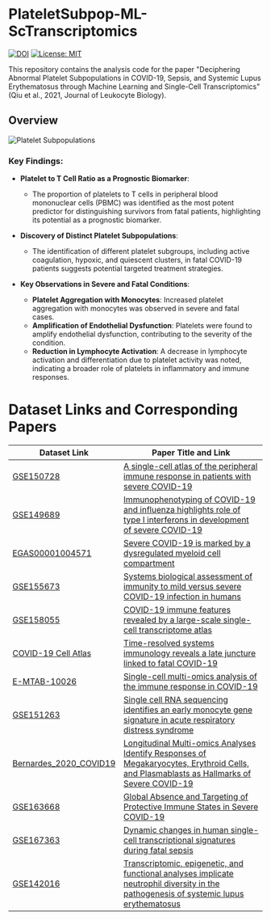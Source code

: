 # PlateletSubpop-ML-ScTranscriptomics
[![DOI](https://zenodo.org/badge/DOI/10.3390/ijms25115941.svg)](https://doi.org/10.3390/ijms25115941)
[![License: MIT](https://img.shields.io/badge/License-MIT-yellow.svg)](https://opensource.org/licenses/MIT)

This repository contains the analysis code for the paper "Deciphering Abnormal Platelet Subpopulations in COVID-19, Sepsis, and Systemic Lupus Erythematosus through Machine Learning and Single-Cell Transcriptomics" (Qiu et al., 2021, Journal of Leukocyte Biology).


## Overview

![Platelet Subpopulations](https://github.com/xqiu625/PlateletSubpop-ML-ScTranscriptomics/assets/26670165/14ac3d98-7811-4b37-a2a7-f0b1037697de)

### Key Findings:
- **Platelet to T Cell Ratio as a Prognostic Biomarker**:
  - The proportion of platelets to T cells in peripheral blood mononuclear cells (PBMC) was identified as the most potent predictor for distinguishing survivors from fatal patients, highlighting its potential as a prognostic biomarker.

- **Discovery of Distinct Platelet Subpopulations**:
  - The identification of different platelet subgroups, including active coagulation, hypoxic, and quiescent clusters, in fatal COVID-19 patients suggests potential targeted treatment strategies.

- **Key Observations in Severe and Fatal Conditions**:
  - **Platelet Aggregation with Monocytes**: Increased platelet aggregation with monocytes was observed in severe and fatal cases.
  - **Amplification of Endothelial Dysfunction**: Platelets were found to amplify endothelial dysfunction, contributing to the severity of the condition.
  - **Reduction in Lymphocyte Activation**: A decrease in lymphocyte activation and differentiation due to platelet activity was noted, indicating a broader role of platelets in inflammatory and immune responses.

# Dataset Links and Corresponding Papers

| Dataset Link                                                                                      | Paper Title and Link                                                                                                                                          |
|---------------------------------------------------------------------------------------------------|---------------------------------------------------------------------------------------------------------------------------------------------------------------|
| [GSE150728](https://www.ncbi.nlm.nih.gov/geo/query/acc.cgi?acc=GSE150728)                         | [A single-cell atlas of the peripheral immune response in patients with severe COVID-19](https://www.nature.com/articles/s41591-020-0944-y)                   |
| [GSE149689](https://www.ncbi.nlm.nih.gov/geo/query/acc.cgi?acc=GSE149689)                         | [Immunophenotyping of COVID-19 and influenza highlights role of type I interferons in development of severe COVID-19](https://www.science.org/doi/10.1126/sciimmunol.abd1554) |
| [EGAS00001004571](https://ega-archive.org/studies/EGAS00001004571) | [Severe COVID-19 is marked by a dysregulated myeloid cell compartment](https://www.ncbi.nlm.nih.gov/pmc/articles/PMC7405822/)                                    |
| [GSE155673](https://www.ncbi.nlm.nih.gov/geo/query/acc.cgi?acc=GSE155673)                         | [Systems biological assessment of immunity to mild versus severe COVID-19 infection in humans](https://www.science.org/doi/full/10.1126/science.abc6261)       |
| [GSE158055](https://www.ncbi.nlm.nih.gov/geo/query/acc.cgi?acc=GSE158055)                         | [COVID-19 immune features revealed by a large-scale single-cell transcriptome atlas](https://www.cell.com/cell/fulltext/S0092-8674(21)00148-3?_returnURL=https%3A%2F%2Flinkinghub.elsevier.com%2Fretrieve%2Fpii%2FS0092867421001483%3Fshowall%3Dtrue) |
| [COVID-19 Cell Atlas](https://www.covid19cellatlas.org/index.patient.html)                        | [Time-resolved systems immunology reveals a late juncture linked to fatal COVID-19](https://www.ncbi.nlm.nih.gov/pmc/articles/PMC7874909/)                    |
| [E-MTAB-10026](https://www.ebi.ac.uk/arrayexpress/experiments/E-MTAB-10026/)                      | [Single-cell multi-omics analysis of the immune response in COVID-19](https://www.nature.com/articles/s41591-021-01329-2)                                      |
| [GSE151263](https://www.ncbi.nlm.nih.gov/geo/query/acc.cgi?acc=GSE151263)                         | [Single cell RNA sequencing identifies an early monocyte gene signature in acute respiratory distress syndrome](https://insight.jci.org/articles/view/135678)  |
| [Bernardes_2020_COVID19](https://www.fastgenomics.org/platform/) | [Longitudinal Multi-omics Analyses Identify Responses of Megakaryocytes, Erythroid Cells, and Plasmablasts as Hallmarks of Severe COVID-19](https://www.ncbi.nlm.nih.gov/pmc/articles/PMC7689306/) |
| [GSE163668](https://www.ncbi.nlm.nih.gov/geo/query/acc.cgi?acc=GSE163668)                         | [Global Absence and Targeting of Protective Immune States in Severe COVID-19](https://www.nature.com/articles/s41586-021-03234-7)                              |
| [GSE167363](https://www.ncbi.nlm.nih.gov/geo/query/acc.cgi?acc=GSE167363)                         | [Dynamic changes in human single-cell transcriptional signatures during fatal sepsis](https://jlb.onlinelibrary.wiley.com/doi/10.1002/JLB.5MA0721-825R)       |
| [GSE142016](https://www.ncbi.nlm.nih.gov/geo/query/acc.cgi?acc=GSE142016)                         | [Transcriptomic, epigenetic, and functional analyses implicate neutrophil diversity in the pathogenesis of systemic lupus erythematosus](https://www.pnas.org/content/116/50/25222) |
